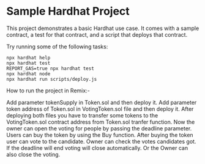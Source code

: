 # Sample Hardhat Project

This project demonstrates a basic Hardhat use case. It comes with a sample contract, a test for that contract, and a script that deploys that contract.

Try running some of the following tasks:

```shell
npx hardhat help
npx hardhat test
REPORT_GAS=true npx hardhat test
npx hardhat node
npx hardhat run scripts/deploy.js
```

How to run the project in Remix:-

Add parameter tokenSupply in Token.sol and then deploy it.
Add parameter token address of Token.sol in VotingToken.sol file and then deploy it.
After deploying both files you have to transfer some tokens to the VotingToken.sol contract address from Token.sol tranfer function.
Now the owner can open the voting for people by passing the deadline parameter.
Users can buy the token by using the Buy function.
After buying the token user can vote to the candidate.
Owner can check the votes candidates got.
If the deadline will end voting will close automatically.
Or the Owner can also close the voting.